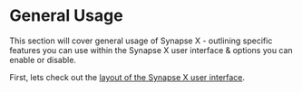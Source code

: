 # General Usage

This section will cover general usage of Synapse X - outlining specific features you can use within the Synapse X user interface & options you can enable or disable.

First, lets check out the [layout of the Synapse X user interface](./ui_layout.md).